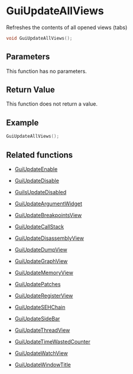 # GuiUpdateAllViews

Refreshes the contents of all opened views (tabs)

```c++
void GuiUpdateAllViews();
```

## Parameters

This function has no parameters.

## Return Value

This function does not return a value.

## Example

```c++
GuiUpdateAllViews();
```

## Related functions

- [GuiUpdateEnable](./GuiUpdateEnable.md)
- [GuiUpdateDisable](./GuiUpdateDisable.md)
- [GuiIsUpdateDisabled](./GuiIsUpdateDisabled.md)

- [GuiUpdateArgumentWidget](./GuiUpdateArgumentWidget.md)
- [GuiUpdateBreakpointsView](./GuiUpdateBreakpointsView.md)
- [GuiUpdateCallStack](./GuiUpdateCallStack.md)
- [GuiUpdateDisassemblyView](./GuiUpdateDisassemblyView.md)
- [GuiUpdateDumpView](./GuiUpdateDumpView.md)
- [GuiUpdateGraphView](./GuiUpdateGraphView.md)
- [GuiUpdateMemoryView](./GuiUpdateMemoryView.md)
- [GuiUpdatePatches](./GuiUpdatePatches.md)
- [GuiUpdateRegisterView](./GuiUpdateRegisterView.md)
- [GuiUpdateSEHChain](./GuiUpdateSEHChain.md)
- [GuiUpdateSideBar](./GuiUpdateSideBar.md)
- [GuiUpdateThreadView](./GuiUpdateThreadView.md)
- [GuiUpdateTimeWastedCounter](./GuiUpdateTimeWastedCounter.md)
- [GuiUpdateWatchView](./GuiUpdateWatchView.md)
- [GuiUpdateWindowTitle](./GuiUpdateWindowTitle.md)